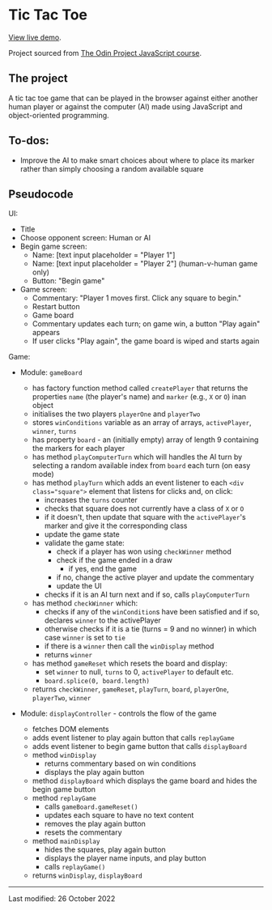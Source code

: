 # Tic Tac Toe

[View live demo](https://jcrachael.github.io/tictactoe/).

Project sourced from [The Odin Project JavaScript course](https://www.theodinproject.com/lessons/node-path-javascript-tic-tac-toe).

## The project

A tic tac toe game that can be played in the browser against either another human player or against the computer (AI) made using JavaScript and object-oriented programming.

## To-dos:
* Improve the AI to make smart choices about where to place its marker rather than simply choosing a random available square

## Pseudocode

UI:
* Title
* Choose opponent screen: Human or AI
* Begin game screen:
    * Name: [text input placeholder = "Player 1"]
    * Name: [text input placeholder = "Player 2"] (human-v-human game only)
    * Button: "Begin game"
* Game screen:
    * Commentary: "Player 1 moves first. Click any square to begin."
    * Restart button
    * Game board
    * Commentary updates each turn; on game win, a button "Play again" appears
    * If user clicks "Play again", the game board is wiped and starts again

Game:

* Module: `gameBoard`
    * has factory function method called `createPlayer` that returns the properties `name` (the player's name) and `marker` (e.g., `X` or `O`) inan object
    * initialises the two players `playerOne` and `playerTwo`
    * stores `winConditions` variable as an array of arrays, `activePlayer`, `winner`, `turns`
    * has property `board` - an (initially empty) array of length 9 containing the markers for each player
    * has method `playComputerTurn` which will handles the AI turn by selecting a random available index from `board` each turn (on easy mode)
    * has method `playTurn` which adds an event listener to each `<div class="square">` element that listens for clicks and, on click:
        * increases the `turns` counter
        * checks that square does not currently have a class of `X` or `O`
        * if it doesn't, then update that square with the `activePlayer`'s marker and give it the corresponding class
        * update the game state
        * validate the game state:
            * check if a player has won using `checkWinner` method
            * check if the game ended in a draw
                * if yes, end the game
            * if no, change the active player and update the commentary
            * update the UI
        * checks if it is an AI turn next and if so, calls `playComputerTurn` 
    * has method `checkWinner` which:
        * checks if any of the `winCondition`s have been satisfied and if so, declares `winner` to the activePlayer 
        * otherwise checks if it is a tie (turns = 9 and no winner) in which case `winner` is set to `tie` 
        * if there is a `winner` then call the `winDisplay` method 
        * returns `winner`
    * has method `gameReset` which resets the board and display:
        * set `winner` to null, `turns` to 0, `activePlayer` to default etc.
        * `board.splice(0, board.length)`
    * returns `checkWinner`, `gameReset`, `playTurn`, `board`, `playerOne`, `playerTwo`, `winner`
        


* Module: `displayController` - controls the flow of the game
    * fetches DOM elements
    * adds event listener to play again button that calls `replayGame`
    * adds event listener to begin game button that calls `displayBoard`
    * method `winDisplay`
        * returns commentary based on win conditions
        * displays the play again button
    * method `displayBoard` which displays the game board and hides the begin game button
    * method `replayGame`
        * calls `gameBoard.gameReset()`
        * updates each square to have no text content
        * removes the play again button
        * resets the commentary
    * method `mainDisplay` 
        * hides the squares, play again button
        * displays the player name inputs, and play button
        * calls `replayGame()`
    * returns `winDisplay`, `displayBoard`
    
    


---

Last modified: 26 October 2022
